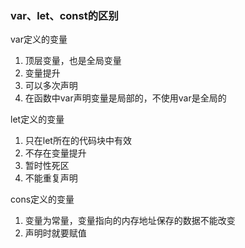 ### var、let、const的区别

var定义的变量

1. 顶层变量，也是全局变量
2. 变量提升
3. 可以多次声明
4. 在函数中var声明变量是局部的，不使用var是全局的

let定义的变量

1. 只在let所在的代码块中有效
2. 不存在变量提升
3. 暂时性死区
4. 不能重复声明

cons定义的变量

1. 变量为常量，变量指向的内存地址保存的数据不能改变
2. 声明时就要赋值